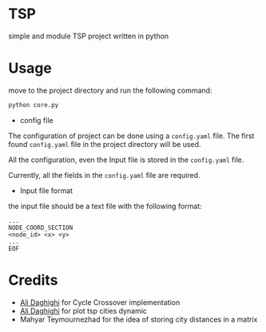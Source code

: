 # TSP
simple and module TSP project written in python

# Usage

move to the project directory and run the following command:

```bash
python core.py
```

* config file

The configuration of project can be done using a `config.yaml` file. The first found `config.yaml` file in the project directory will be used.

All the configuration, even the Input file is stored in the `config.yaml` file.

Currently, all the fields in the `config.yaml` file are required.

* Input file format

the input file should be a text file with the following format:

```text
...
NODE_COORD_SECTION
<node_id> <x> <y>
...
EOF
```

# Credits

- [Ali Daghighi](https://github.com/alidaghighi) for Cycle Crossover implementation
- [Ali Daghighi](https://github.com/alidaghighi) for plot tsp cities dynamic
- Mahyar Teymournezhad for the idea of storing city distances in a matrix
